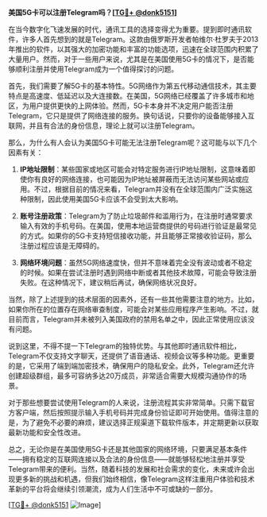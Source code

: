**美国5G卡可以注册Telegram吗？[[TG💪+ @donk5151](https://t.me/s/donk5151)]**

在当今数字化飞速发展的时代，通讯工具的选择变得尤为重要。提到即时通讯软件，许多人首先想到的就是Telegram。这款由俄罗斯开发者帕维尔·杜罗夫于2013年推出的软件，以其强大的加密功能和丰富的功能选项，迅速在全球范围内积累了大量用户。然而，对于一些用户来说，尤其是在美国使用5G卡的情况下，是否能够顺利注册并使用Telegram成为一个值得探讨的问题。

首先，我们需要了解5G卡的基本特性。5G网络作为第五代移动通信技术，其主要特点是高速度、低延迟以及大连接数。在美国，5G网络已经覆盖了许多城市和地区，为用户提供更快的上网体验。然而，5G卡本身并不决定用户能否注册Telegram，它只是提供了网络连接的服务。换句话说，只要你的设备能够接入互联网，并且有合法的身份信息，理论上就可以注册Telegram。

那么，为什么有人会认为美国5G卡可能无法注册Telegram呢？这可能与以下几个因素有关：

1. **IP地址限制**：某些国家或地区可能会对特定服务进行IP地址限制，这意味着即使你有良好的网络连接，也可能因为IP地址被屏蔽而无法访问某些网站或应用。不过，根据目前的情况来看，Telegram并没有在全球范围内广泛实施这种限制，因此使用美国5G卡应该不会受到太大影响。

2. **账号注册政策**：Telegram为了防止垃圾邮件和滥用行为，在注册时通常要求输入有效的手机号码。在美国，使用本地运营商提供的号码进行验证是最常见的方式。如果你的5G卡支持短信接收功能，并且能够正常接收验证码，那么注册过程应该是无障碍的。

3. **网络环境问题**：虽然5G网络速度快，但并不意味着完全没有波动或者不稳定的时候。如果在尝试注册时遇到网络中断或者其他技术故障，可能会导致注册失败。在这种情况下，建议稍后再试，确保网络状况良好。

当然，除了上述提到的技术层面的因素外，还有一些其他需要注意的地方。比如，如果你所在的位置存在网络审查制度，可能会对某些应用程序产生影响。不过，就目前而言，Telegram并未被列入美国政府的禁用名单之中，因此正常使用应该没有问题。

说到这里，不得不提一下Telegram的独特优势。与其他即时通讯软件相比，Telegram不仅支持文字聊天，还提供了语音通话、视频会议等多种功能。更重要的是，它采用了端到端加密技术，确保用户的隐私安全。此外，Telegram还允许创建超级群组，最多可容纳多达20万成员，非常适合需要大规模沟通协作的场景。

对于那些想要尝试使用Telegram的人来说，注册流程其实非常简单。只需下载官方客户端，然后按照提示输入手机号码并完成身份验证即可开始使用。值得注意的是，为了避免不必要的麻烦，建议选择正规渠道下载软件版本，并定期更新以获取最新功能和安全性改进。

总之，无论你是在美国使用5G卡还是其他国家的网络环境，只要满足基本条件——拥有稳定的互联网连接以及合法的身份信息——就能够轻松地注册并享受Telegram带来的便利。当然，随着科技的发展和社会需求的变化，未来或许会出现更多新的挑战和机遇，但我们始终相信，像Telegram这样注重用户体验和技术革新的平台将会继续引领潮流，成为人们生活中不可或缺的一部分。

[[TG💪+ @donk5151](https://t.me/s/donk5151) ![Image](https://i.postimg.cc/rwNCRYN7/Snipaste-2025-04-30-17-27-05.png)]